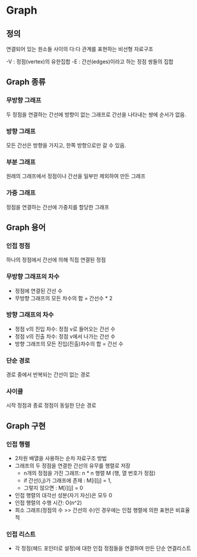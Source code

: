 # Graph

## 정의

연결되어 있는 원소들 사이의 다:다 관계를 표현하는 비선형 자료구조

-V : 정점(vertex)의 유한집합
-E : 간선(edges)이라고 하는 정점 쌍들의 집합

## Graph 종류

### 무방향 그래프

두 정점을 연결하는 간선에 방향이 없는 그래프로 간선을 나타내는 쌍에 순서가 없음.

### 방향 그래프

모든 간선은 방향을 가지고, 한쪽 방향으로만 갈 수 있음.

### 부분 그래프

원래의 그래프에서 정점이나 간선을 일부만 제외하여 만든 그래프

### 가중 그래프

정점을 연결하는 간선에 가중치를 할당한 그래프

## Graph 용어

### 인접 정점

하나의 정점에서 간선에 의해 직접 연결된 정점

### 무방향 그래프의 차수

- 정점에 연결된 간선 수
- 무방향 그래프의 모든 차수의 합 = 간선수 \* 2

### 방향 그래프의 차수

- 정점 v의 진입 차수: 정점 v로 들어오는 간선 수
- 정점 v의 진출 차수: 정점 v에서 나가는 간선 수
- 방향 그래프의 모든 진입(진출)차수의 합 = 간선 수

### 단순 경로

경로 중에서 반복되는 간선이 없는 경로

### 사이클

시작 정점과 종료 정점이 동일한 단순 경로

## Graph 구현

### 인접 행렬

- 2차원 배열을 사용하는 순차 자료구조 방법
- 그래프의 두 정점을 연결한 간선의 유무를 행렬로 저장
  - n개의 정점을 가진 그래프: n \* n 행렬 M (행, 열 번호가 정점)
  - if 간선(i,j)가 그래프에 존재 : M[i][j] = 1,
  - 그렇지 않으면 : M[i][j] = 0
- 인접 행렬의 대각선 성분(자기 자신)은 모두 0
- 인접 행렬의 수행 시간: O(n^2)
- 희소 그래프(정점의 수 >> 간선의 수)인 경우에는 인접 행렬에 의한 표현은 비효율적

### 인접 리스트

- 각 정점(헤드 포인터로 설정)에 대한 인접 정점들을 연결하여 만든 단순 연결리스트
